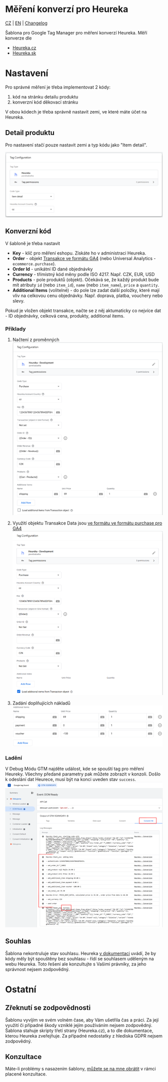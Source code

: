 # Měření konverzí pro Heureka

[CZ](https://github.com/pavelsabatka/gtm-heureka/blob/master/README.md) | [EN](https://github.com/pavelsabatka/gtm-heureka/blob/master/README-EN.md) | [Changelog](https://github.com/pavelsabatka/gtm-heureka/blob/master/CHANGELOG.md)

Šablona pro Google Tag Manager pro měření konverzí Heureka.
Měří konverze dle
* [Heureka.cz](https://sluzby.heureka.cz/napoveda/mereni-konverzi/)
* [Heureka.sk](https://sluzby.heureka.sk/napoveda/mereni-konverzi/)


# Nastavení
Pro správné měření je třeba implementovat 2 kódy:
1. kód na stránku detailu produktu
2. konverzní kód děkovací stránku

V obou kódech je třeba správně nastavit zemi, ve které máte účet na Heureka.

## Detail produktu
Pro nastavení stačí pouze nastavit zemi a typ kódu jako "Item detail".

![Konfigurace GTM šablony pro Heureka detail produktu](https://github.com/pavelsabatka/gtm-heureka/blob/main/img/heureka-item-detail.png)

## Konverzní kód
V šabloně je třeba nastavit
* **Key** - klíč pro měření eshopu. Získáte ho v administraci Heureka.
* **Order** - objekt [Transakce ve formátu GA4](https://developers.google.com/analytics/devguides/collection/ga4/set-up-ecommerce) (nebo Universal Analytics - `ecommerce.purchase`).
* **Order Id** - unikátní ID dané objednávky
* **Currency** - třímístný kód měny podle ISO 4217. Např. CZK, EUR, USD
* **Products** - pole produktů (objekt). Očekává se, že každý produkt bude mít atributy `id` (nebo `item_id`), `name` (nebo `item_name`), `price` a `quantity`.
* **Additional Items** (volitelné) - do pole lze zadat další položky, které mají vliv na celkovou cenu objednávky. Např. doprava, platba, vouchery nebo slevy.

Pokud je vložen objekt transakce, načte se z něj aktumaticky co nejvíce dat - ID objednávky, celková cena, produkty, additional items.

### Příklady
1. Načtení z proměnných
![Konfigurace GTM šablony pro Heureka konverzní kód](https://github.com/pavelsabatka/gtm-heureka/blob/main/img/heureka-purchase-rows.png)

2. Využití objektu Transakce
Data jsou [ve formátu ve formátu purchase pro GA4](https://developers.google.com/analytics/devguides/collection/ga4/set-up-ecommerce)
![Konfigurace GTM šablony pro Heureka konverzní kód - objekt](https://github.com/pavelsabatka/gtm-heureka/blob/main/img/heureka-purchase-object.png)

3. Zadání doplňujících nákladů
![Konfigurace GTM šablony pro Heureka konverzní kód - doplňující náklady](https://github.com/pavelsabatka/gtm-heureka/blob/main/img/heureka-purchase-additiona-items.png)

### Ladění
V Debug Módu GTM najděte událost, kde se spouští tag pro měření Heureky. Všechny předané parametry pak můžete zobrazit v konzoli.
Došlo k odeslání dat Heurece, musí být na konci uveden stav `success`.
![Ladění GTM šablony pro Heureka](https://github.com/pavelsabatka/gtm-heureka/blob/main/img/heureka-debug.png)

## Souhlas
Šablona nekontruluje stav souhlasu.
Heureka [v dokumentaci](https://sluzby.heureka.cz/napoveda/mereni-konverzi/) uvádí, že by kódy měly být spouštěny bez souhlasu - řídí se souhlasem uděleným na webu Heureka. Toto řešení ale konzultujte s Vašimi právníky, za jeho správnost nejsem zodpovědný.

# Ostatní

## Zřeknutí se zodpovědnosti
Šablonu vyvíjím ve svém volném čase, aby Vám ušetřila čas a práci. Za její využití či případné škody vzniklé jejím používáním nejsem zodpovědný.
Šablona stahuje skripty třetí strany (Heureka.cz), a to dle dokumentace, kterou Heureka zveřejňuje. Za případné nedostatky z hlediska GDPR nejsem zodpovědný.

## Konzultace
Máte-li problémy s nasazením šablony, [můžete se na mne obrátit](https://www.sabatka.net/kontakt) v rámci placené konzultace.

